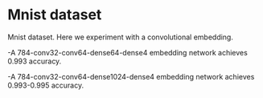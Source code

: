 # Mnist dataset

Mnist dataset. Here we experiment with a convolutional embedding. 

-A 784-conv32-conv64-dense64-dense4 embedding network achieves 0.993 accuracy.

-A 784-conv32-conv64-dense1024-dense4 embedding network achieves 0.993-0.995 accuracy.

